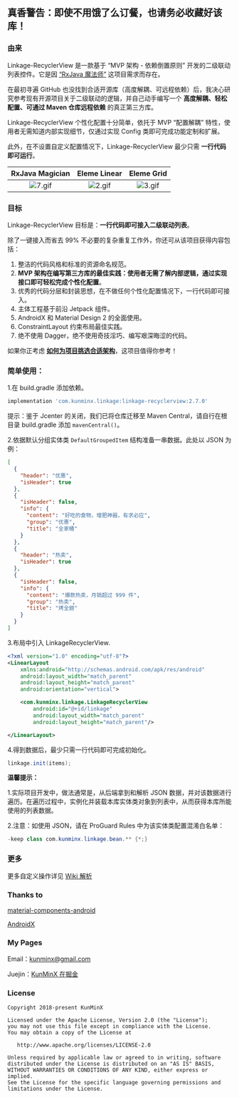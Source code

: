 ## 真香警告：即使不用饿了么订餐，也请务必收藏好该库！

### 由来

Linkage-RecyclerView 是一款基于 “MVP 架构 - 依赖倒置原则” 开发的二级联动列表控件。它是因 [“RxJava 魔法师”](https://github.com/KunMinX/RxJava2-Operators-Sample) 这项目需求而存在。

在最初寻遍 GitHub 也没找到合适开源库（高度解耦、可远程依赖）后，我决心研究参考现有开源项目关于二级联动的逻辑，并自己动手编写一个 **高度解耦、轻松配置、可通过 Maven 仓库远程依赖** 的真正第三方库。

Linkage-RecyclerView 个性化配置十分简单，依托于 MVP “配置解耦” 特性，使用者无需知道内部实现细节，仅通过实现 Config 类即可完成功能定制和扩展。

此外，在不设置自定义配置情况下，Linkage-RecyclerView 最少只需 **一行代码即可运行**。

|                       RxJava Magician                        |                         Eleme Linear                         |                          Eleme Grid                          |
| :----------------------------------------------------------: | :----------------------------------------------------------: | :----------------------------------------------------------: |
| ![7.gif](https://upload-images.jianshu.io/upload_images/57036-b4d61e70b43a07bb.gif) | ![2.gif](https://upload-images.jianshu.io/upload_images/57036-04b42bddcdd6cf39.gif) | ![3.gif](https://upload-images.jianshu.io/upload_images/57036-ada31ea077f0144d.gif) |



### 目标

Linkage-RecyclerView 目标是：**一行代码即可接入二级联动列表**。



除了一键接入而省去 99% 不必要的复杂重复工作外，你还可从该项目获得内容包括：

1. 整洁的代码风格和标准的资源命名规范。
2. **MVP 架构在编写第三方库的最佳实践：使用者无需了解内部逻辑，通过实现接口即可轻松完成个性化配置**。
3. 优秀的代码分层和封装思想，在不做任何个性化配置情况下，一行代码即可接入。
4. 主体工程基于前沿 Jetpack 组件。
5. AndroidX 和 Material Design 2 的全面使用。
6. ConstraintLayout 约束布局最佳实践。
7. 绝不使用 Dagger，绝不使用奇技淫巧、编写艰深晦涩的代码。



如果你正考虑 [**如何为项目挑选合适架构**](https://juejin.cn/post/6846687603547176974#heading-4)，这项目值得你参考！



### 简单使用：

1.在 build.gradle 添加依赖。

```groovy
implementation 'com.kunminx.linkage:linkage-recyclerview:2.7.0'
```

提示：鉴于 Jcenter 的关闭，我们已将仓库迁移至 Maven Central，请自行在根目录 build.gradle 添加 `mavenCentral()`。

2.依据默认分组实体类 `DefaultGroupedItem` 结构准备一串数据。此处以 JSON 为例：

```json
[
  {
    "header": "优惠",
    "isHeader": true
  },
  {
    "isHeader": false,
    "info": {
      "content": "好吃的食物，增肥神器，有求必应",
      "group": "优惠",
      "title": "全家桶"
    }
  },
  {
    "header": "热卖",
    "isHeader": true
  },
  {
    "isHeader": false,
    "info": {
      "content": "爆款热卖，月销超过 999 件",
      "group": "热卖",
      "title": "烤全翅"
    }
  }
]
```

3.布局中引入 LinkageRecyclerView.

```xml
<?xml version="1.0" encoding="utf-8"?>
<LinearLayout
    xmlns:android="http://schemas.android.com/apk/res/android"
    android:layout_width="match_parent"
    android:layout_height="match_parent"
    android:orientation="vertical">

    <com.kunminx.linkage.LinkageRecyclerView
        android:id="@+id/linkage"
        android:layout_width="match_parent"
        android:layout_height="match_parent"/>

</LinearLayout>
```

4.得到数据后，最少只需一行代码即可完成初始化。

```java
linkage.init(items);
```

**温馨提示：**

1.实际项目开发中，做法通常是，从后端拿到和解析 JSON 数据，并对该数据进行遍历。在遍历过程中，实例化并装载本库实体类对象到列表中，从而获得本库所能使用的列表数据。

2.注意：如使用 JSON，请在 ProGuard Rules 中为该实体类配置混淆白名单：

```java
-keep class com.kunminx.linkage.bean.** {*;}
```

### 更多

更多自定义操作详见 [Wiki 解析](https://github.com/KunMinX/Linkage-RecyclerView/wiki/1.%E7%AE%80%E5%8D%95%E4%BD%BF%E7%94%A8)



### Thanks to

[material-components-android](https://github.com/material-components/material-components-android)

[AndroidX](https://developer.android.google.cn/jetpack/androidx)



### My Pages

Email：[kunminx@gmail.com](mailto:kunminx@gmail.com)

Juejin：[KunMinX 在掘金](https://juejin.cn/post/6882949076267057166)




### License

```
Copyright 2018-present KunMinX

Licensed under the Apache License, Version 2.0 (the "License");
you may not use this file except in compliance with the License.
You may obtain a copy of the License at

   http://www.apache.org/licenses/LICENSE-2.0

Unless required by applicable law or agreed to in writing, software
distributed under the License is distributed on an "AS IS" BASIS,
WITHOUT WARRANTIES OR CONDITIONS OF ANY KIND, either express or implied.
See the License for the specific language governing permissions and
limitations under the License.
```